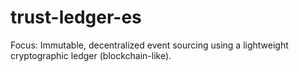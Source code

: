 # trust-ledger-es
Focus: Immutable, decentralized event sourcing using a lightweight cryptographic ledger (blockchain-like).
